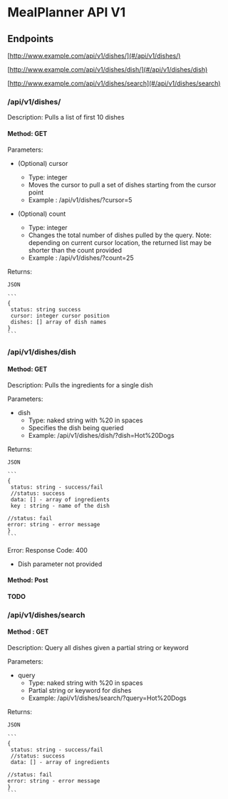 # MealPlanner API V1


## Endpoints
[http://www.example.com/api/v1/dishes/](#/api/v1/dishes/)

[http://www.example.com/api/v1/dishes/dish/](#/api/v1/dishes/dish)

[http://www.example.com/api/v1/dishes/search](#/api/v1/dishes/search)

### /api/v1/dishes/
Description: Pulls a list of first 10 dishes

#### Method: GET

Parameters: 
    
* (Optional) cursor 
  * Type: integer
  * Moves the cursor to pull a set of dishes starting from the cursor point
  * Example : /api/v1/dishes/?cursor=5

* (Optional) count 
  * Type: integer
  * Changes the total number of dishes pulled by the query. Note: depending on current cursor location, the returned list may be shorter than the count provided
  * Example : /api/v1/dishes/?count=25

Returns:

    JSON

    ```
    {
     status: string success
     cursor: integer cursor position
     dishes: [] array of dish names
    }
    ```

### /api/v1/dishes/dish

#### Method: GET

Description: Pulls the ingredients for a single dish

Parameters:

* dish 
  * Type: naked string with %20 in spaces
  * Specifies the dish being queried
  * Example: /api/v1/dishes/dish/?dish=Hot%20Dogs

Returns:

    JSON 
    
    ```
    {
     status: string - success/fail
     //status: success
     data: [] - array of ingredients
     key : string - name of the dish

    //status: fail
    error: string - error message     
    }
    ```

Error:
    Response Code: 400  
   * Dish parameter not provided

#### Method: Post

#### TODO

### /api/v1/dishes/search

#### Method : GET

Description: Query all dishes given a partial string or keyword

Parameters:

* query 
  * Type: naked string with %20 in spaces
  * Partial string or keyword for dishes
  * Example: /api/v1/dishes/search/?query=Hot%20Dogs

Returns:

    JSON 
    
    ```
    {
     status: string - success/fail
     //status: success
     data: [] - array of ingredients

    //status: fail
    error: string - error message     
    }
    ```
